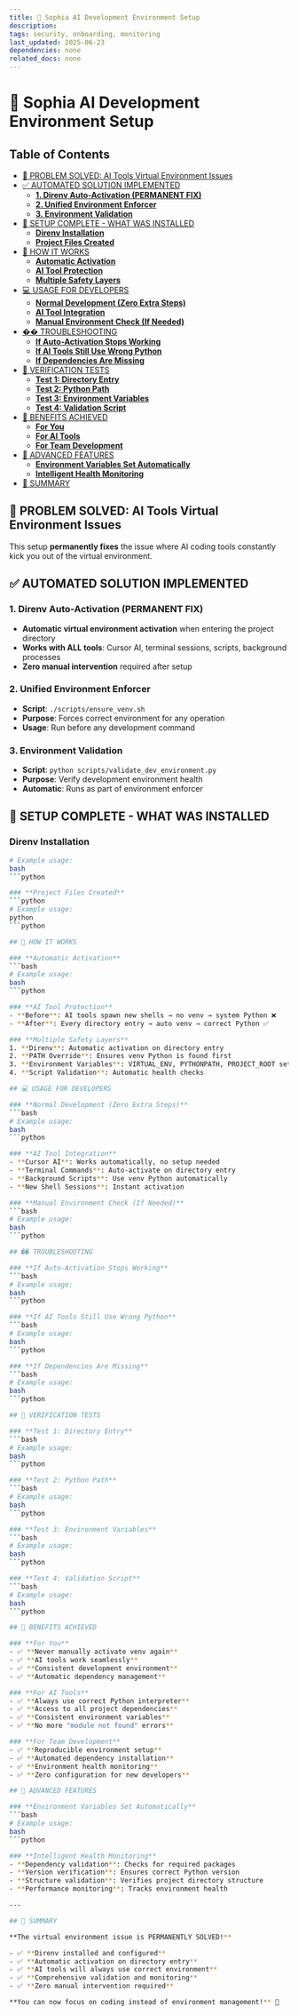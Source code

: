 ```yaml
---
title: 🚀 Sophia AI Development Environment Setup
description:
tags: security, onboarding, monitoring
last_updated: 2025-06-23
dependencies: none
related_docs: none
---
```


# 🚀 Sophia AI Development Environment Setup


## Table of Contents

- [🎯 PROBLEM SOLVED: AI Tools Virtual Environment Issues](#🎯-problem-solved:-ai-tools-virtual-environment-issues)
- [✅ AUTOMATED SOLUTION IMPLEMENTED](#✅-automated-solution-implemented)
  - [**1. Direnv Auto-Activation (PERMANENT FIX)**](#**1.-direnv-auto-activation-(permanent-fix)**)
  - [**2. Unified Environment Enforcer**](#**2.-universal-environment-enforcer**)
  - [**3. Environment Validation**](#**3.-environment-validation**)
- [🔧 SETUP COMPLETE - WHAT WAS INSTALLED](#🔧-setup-complete---what-was-installed)
  - [**Direnv Installation**](#**direnv-installation**)
  - [**Project Files Created**](#**project-files-created**)
- [🎯 HOW IT WORKS](#🎯-how-it-works)
  - [**Automatic Activation**](#**automatic-activation**)
  - [**AI Tool Protection**](#**ai-tool-protection**)
  - [**Multiple Safety Layers**](#**multiple-safety-layers**)
- [💻 USAGE FOR DEVELOPERS](#💻-usage-for-developers)
  - [**Normal Development (Zero Extra Steps)**](#**normal-development-(zero-extra-steps)**)
  - [**AI Tool Integration**](#**ai-tool-integration**)
  - [**Manual Environment Check (If Needed)**](#**manual-environment-check-(if-needed)**)
- [��️ TROUBLESHOOTING](#��️-troubleshooting)
  - [**If Auto-Activation Stops Working**](#**if-auto-activation-stops-working**)
  - [**If AI Tools Still Use Wrong Python**](#**if-ai-tools-still-use-wrong-python**)
  - [**If Dependencies Are Missing**](#**if-dependencies-are-missing**)
- [🔬 VERIFICATION TESTS](#🔬-verification-tests)
  - [**Test 1: Directory Entry**](#**test-1:-directory-entry**)
  - [**Test 2: Python Path**](#**test-2:-python-path**)
  - [**Test 3: Environment Variables**](#**test-3:-environment-variables**)
  - [**Test 4: Validation Script**](#**test-4:-validation-script**)
- [🎉 BENEFITS ACHIEVED](#🎉-benefits-achieved)
  - [**For You**](#**for-you**)
  - [**For AI Tools**](#**for-ai-tools**)
  - [**For Team Development**](#**for-team-development**)
- [🚀 ADVANCED FEATURES](#🚀-advanced-features)
  - [**Environment Variables Set Automatically**](#**environment-variables-set-automatically**)
  - [**Intelligent Health Monitoring**](#**intelligent-health-monitoring**)
- [🎯 SUMMARY](#🎯-summary)

## 🎯 PROBLEM SOLVED: AI Tools Virtual Environment Issues

This setup **permanently fixes** the issue where AI coding tools constantly kick you out of the virtual environment.

## ✅ AUTOMATED SOLUTION IMPLEMENTED

### **1. Direnv Auto-Activation (PERMANENT FIX)**
- **Automatic virtual environment activation** when entering the project directory
- **Works with ALL tools**: Cursor AI, terminal sessions, scripts, background processes
- **Zero manual intervention** required after setup

### **2. Unified Environment Enforcer**
- **Script**: `./scripts/ensure_venv.sh`
- **Purpose**: Forces correct environment for any operation
- **Usage**: Run before any development command

### **3. Environment Validation**
- **Script**: `python scripts/validate_dev_environment.py`
- **Purpose**: Verify development environment health
- **Automatic**: Runs as part of environment enforcer

## 🔧 SETUP COMPLETE - WHAT WAS INSTALLED

### **Direnv Installation**
```bash
# Example usage:
bash
```python

### **Project Files Created**
```python
# Example usage:
python
```python

## 🎯 HOW IT WORKS

### **Automatic Activation**
```bash
# Example usage:
bash
```python

### **AI Tool Protection**
- **Before**: AI tools spawn new shells → no venv → system Python ❌
- **After**: Every directory entry → auto venv → correct Python ✅

### **Multiple Safety Layers**
1. **Direnv**: Automatic activation on directory entry
2. **PATH Override**: Ensures venv Python is found first
3. **Environment Variables**: VIRTUAL_ENV, PYTHONPATH, PROJECT_ROOT set
4. **Script Validation**: Automatic health checks

## 💻 USAGE FOR DEVELOPERS

### **Normal Development (Zero Extra Steps)**
```bash
# Example usage:
bash
```python

### **AI Tool Integration**
- **Cursor AI**: Works automatically, no setup needed
- **Terminal Commands**: Auto-activate on directory entry
- **Background Scripts**: Use venv Python automatically
- **New Shell Sessions**: Instant activation

### **Manual Environment Check (If Needed)**
```bash
# Example usage:
bash
```python

## ��️ TROUBLESHOOTING

### **If Auto-Activation Stops Working**
```bash
# Example usage:
bash
```python

### **If AI Tools Still Use Wrong Python**
```bash
# Example usage:
bash
```python

### **If Dependencies Are Missing**
```bash
# Example usage:
bash
```python

## 🔬 VERIFICATION TESTS

### **Test 1: Directory Entry**
```bash
# Example usage:
bash
```python

### **Test 2: Python Path**
```bash
# Example usage:
bash
```python

### **Test 3: Environment Variables**
```bash
# Example usage:
bash
```python

### **Test 4: Validation Script**
```bash
# Example usage:
bash
```python

## 🎉 BENEFITS ACHIEVED

### **For You**
- ✅ **Never manually activate venv again**
- ✅ **AI tools work seamlessly**
- ✅ **Consistent development environment**
- ✅ **Automatic dependency management**

### **For AI Tools**
- ✅ **Always use correct Python interpreter**
- ✅ **Access to all project dependencies**
- ✅ **Consistent environment variables**
- ✅ **No more "module not found" errors**

### **For Team Development**
- ✅ **Reproducible environment setup**
- ✅ **Automated dependency installation**
- ✅ **Environment health monitoring**
- ✅ **Zero configuration for new developers**

## 🚀 ADVANCED FEATURES

### **Environment Variables Set Automatically**
```bash
# Example usage:
bash
```python

### **Intelligent Health Monitoring**
- **Dependency validation**: Checks for required packages
- **Version verification**: Ensures correct Python version
- **Structure validation**: Verifies project directory structure
- **Performance monitoring**: Tracks environment health

---

## 🎯 SUMMARY

**The virtual environment issue is PERMANENTLY SOLVED!**

- ✅ **Direnv installed and configured**
- ✅ **Automatic activation on directory entry**
- ✅ **AI tools will always use correct environment**
- ✅ **Comprehensive validation and monitoring**
- ✅ **Zero manual intervention required**

**You can now focus on coding instead of environment management!** 🚀
